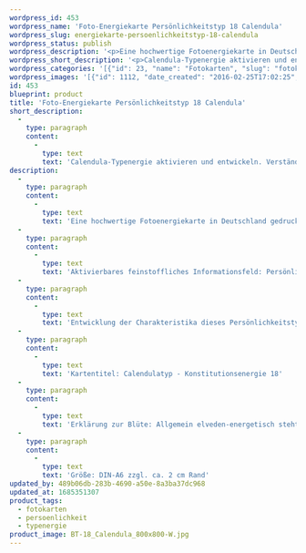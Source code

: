 ```yaml
---
wordpress_id: 453
wordpress_name: 'Foto-Energiekarte Persönlichkeitstyp 18 Calendula'
wordpress_slug: energiekarte-persoenlichkeitstyp-18-calendula
wordpress_status: publish
wordpress_description: '<p>Eine hochwertige Fotoenergiekarte in Deutschland gedruckt und in Handarbeit laminiert.  Sie ist in Postkartengröße (DIN-A6) oder kleiner gut zu transportieren und kann auch auf den Körper aufgelegt werden.</p><p>Aktivierbares feinstoffliches Informationsfeld: Persönlichkeitsenergie eines Calendula-Typs: Ambivalent, herb, sendungsbewusst, gesellig.<br />Entwicklung der Charakteristika dieses Persönlichkeitstyps. Stärkung der entsprechenden Persönlichkeit mit ihrer besonderen Energiequalität. Ausgleich und Veränderung ungünstiger Zustände innerhalb einer Person, die aufgrund dieser Konstitution entstanden sind. Annahme und Verständnis für einen Menschen mit dieser Persönlichkeitsenergie. Eine Stärkung der eigenen Persönlichkeitsenergie sowie die Beschäftigung mit der Energie anderer Persönlichkeiten kann insgesamt das eigene Selbstbewusstsein stärken.<br />Kartentitel: Calendulatyp - Konstitutionsenergie 18</p><p>Erklärung zur Blüte: Allgemein elveden-energetisch steht eine Calendula (Ringelblume) unter anderem für Mentales, Spaß, Ausgewogenheit, Wirksamkeit.<br />Größe: DIN-A6 zzgl. ca. 2 cm Rand<br />Andere Formate sind individuell für Sie innerhalb weniger Tage herstellbar. Bitte kontaktieren Sie uns hierfür unter <a href="mailto:info@elvedenverlag.de">info@elvedenverlag.de</a>.</p><p>Anwendungshinweise</p>'
wordpress_short_description: '<p>Calendula-Typenergie aktivieren und entwickeln. Verständnis für diese Typenergie gewinnen (&#8222;ambivalent, herb, sendungsbewusst, gesellig&#8220;)<br /><em>Hinweis: Das Wasserzeichen „Elveden Verlag Energiebild“ wird nicht mit gedruckt</em></p>'
wordpress_categories: '[{"id": 23, "name": "Fotokarten", "slug": "fotokarten"}, {"id": 37, "name": "Pers\u00f6nlichkeit", "slug": "persoenlichkeit"}, {"id": 90, "name": "Typenergie", "slug": "typenergie"}]'
wordpress_images: '[{"id": 1112, "date_created": "2016-02-25T17:02:25", "date_created_gmt": "2016-02-25T15:02:25", "date_modified": "2016-02-25T17:02:25", "date_modified_gmt": "2016-02-25T15:02:25", "src": "https://my.feenbaum.de/wp-content/uploads/2016/02/BT-18_Calendula_800x800-W.jpg", "name": "BT-18_Calendula_800x800-W", "alt": ""}]'
id: 453
blueprint: product
title: 'Foto-Energiekarte Persönlichkeitstyp 18 Calendula'
short_description:
  -
    type: paragraph
    content:
      -
        type: text
        text: 'Calendula-Typenergie aktivieren und entwickeln. Verständnis für diese Typenergie gewinnen (''ambivalent, herb, sendungsbewusst, gesellig'')'
description:
  -
    type: paragraph
    content:
      -
        type: text
        text: 'Eine hochwertige Fotoenergiekarte in Deutschland gedruckt und in Handarbeit laminiert.  Sie ist in Postkartengröße (DIN-A6) oder kleiner gut zu transportieren und kann auch auf den Körper aufgelegt werden.'
  -
    type: paragraph
    content:
      -
        type: text
        text: 'Aktivierbares feinstoffliches Informationsfeld: Persönlichkeitsenergie eines Calendula-Typs: Ambivalent, herb, sendungsbewusst, gesellig.'
  -
    type: paragraph
    content:
      -
        type: text
        text: 'Entwicklung der Charakteristika dieses Persönlichkeitstyps. Stärkung der entsprechenden Persönlichkeit mit ihrer besonderen Energiequalität. Ausgleich und Veränderung ungünstiger Zustände innerhalb einer Person, die aufgrund dieser Konstitution entstanden sind. Annahme und Verständnis für einen Menschen mit dieser Persönlichkeitsenergie. Eine Stärkung der eigenen Persönlichkeitsenergie sowie die Beschäftigung mit der Energie anderer Persönlichkeiten kann insgesamt das eigene Selbstbewusstsein stärken.'
  -
    type: paragraph
    content:
      -
        type: text
        text: 'Kartentitel: Calendulatyp - Konstitutionsenergie 18'
  -
    type: paragraph
    content:
      -
        type: text
        text: 'Erklärung zur Blüte: Allgemein elveden-energetisch steht eine Calendula (Ringelblume) unter anderem für Mentales, Spaß, Ausgewogenheit, Wirksamkeit.'
  -
    type: paragraph
    content:
      -
        type: text
        text: 'Größe: DIN-A6 zzgl. ca. 2 cm Rand'
updated_by: 489b06db-283b-4690-a50e-8a3ba37dc968
updated_at: 1685351307
product_tags:
  - fotokarten
  - persoenlichkeit
  - typenergie
product_image: BT-18_Calendula_800x800-W.jpg
---
```

